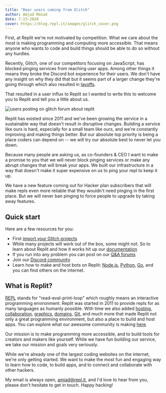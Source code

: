 ```yaml
---
title: "Dear users coming from Glitch"
author: Amjad Masad
date: 7-23-2020
cover: https://blog.repl.it/images/glitch_cover.png
---
```


First, at Replit we're not motivated by competition. What we care about the most is making programming and computing more accessible. That means anyone who wants to code and build things should be able to do so without any hurdles.

Recently, Glitch, one of our competitors focusing on JavaScript, has blocked pinging services from reaching user apps. Among other things it means they broke the Discord bot experience for their users. We don't have any insight on why they did that but it seems part of a larger change they're going through which also resulted in [layoffs](https://www.theverge.com/2020/5/22/21268007/glitch-layoffs-substantial-number-coding-platform-union). 

That resulted in a user influx to Replit so I wanted to write this to welcome you to Replit and tell you a little about us.

![users posting on glitch forum about replit](https://blog.repl.it/images/glitch.png)

Replit has existed since 2011 and we've been growing the service in a sustainable way that doesn't result in disruptive changes. Building a service like ours is hard, especially for a small team like ours, and we're constantly improving and making things better. But our absolute top priority is being a place coders can depend on -- we will try our absolute best to never let you down.

Because many people are asking us, as co-founders & CEO I want to make a promise to you that we will never block pinging services or make any abrupt changes that will break your apps. We built our infrastructure in a way that doesn't make it super expensive on us to ping your repl to keep it up. 

We have a new feature coming out for Hacker plan subscribers that will make repls even more reliable that they wouldn't need pinging in the first place. But we will never ban pinging to force people to upgrade by taking away features.

## Quick start
Here are a few resources for you:

- First [import your Glitch projects](https://repl.it/glitch)
- While many projects will work out of the box, some might not. So to learn about Replit and how it works hit up our [documentation](https://docs.repl.it)
- If you run into any problem you can post on our [Q&A forums](https://repl.it/talk/ask)
- Join our [Discord community](https://repl.it/discord)
- Learn how to make and host bots on Replit: [Node.js](https://www.codementor.io/@garethdwyer/building-a-discord-bot-with-node-js-and-repl-it-mm46r1u8y), [Python](https://www.codementor.io/@garethdwyer/building-a-discord-bot-with-python-and-repl-it-miblcwejz), [Go](https://repl.it/@templates/discordgo), and you can find others on the internet.

## What is Replit?

[REPL](https://en.wikipedia.org/wiki/Read%E2%80%93eval%E2%80%93print_loop) stands for "read-eval-print-loop" which roughly means an interactive programming environment. Replit was started in 2011 to provide repls for as many languages as humanly possible. With time we also added [hosting](https://repl.it/site/hosting), [collaboration](https://repl.it/site/multiplayer), [graphics](https://blog.repl.it/gfx), [domains](https://docs.repl.it/repls/web-hosting), [Git](https://blog.repl.it/github), and much more that made Replit not only a great programming environment, but also a place to build and host apps. You can explore what our awesome community is making [here](https://repl.it/talk/share).

Our mission is to make programming more accessible, and to build tools for creators and makers like yourself. While we have fun building our service, we take our mission and goals very seriously. 

While we're already one of the largest coding websites on the internet, we're only getting started. We want to make the most fun and engaging way to learn how to code, to build apps, and to connect and collaborate with other hackers. 

My email is always open, amjad@repl.it, and I'd love to hear from you, please don't hesitate to get in touch. Happy hacking!